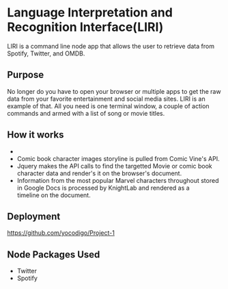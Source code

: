 # Language Interpretation and Recognition Interface(LIRI)
LIRI is a command line node app that allows the user to retrieve data from Spotify, Twitter, and OMDB.

## Purpose
No longer do you have to open your browser or multiple apps to get the raw data from your favorite entertainment and social media sites. LIRI is an example of that. All you need is one terminal window, a couple of action commands and armed with a list of song or movie titles.

## How it works
* 
* Comic book character images storyline is pulled from Comic Vine's API.
* Jquery makes the API calls to find the targetted Movie or comic book character data and render's it on the browser's document.
* Information from the most popular Marvel characters throughout stored in Google Docs is processed by KnightLab and rendered as a  
  timeline on the document.

## Deployment
https://github.com/yocodigo/Project-1

## Node Packages Used
* Twitter
* Spotify

